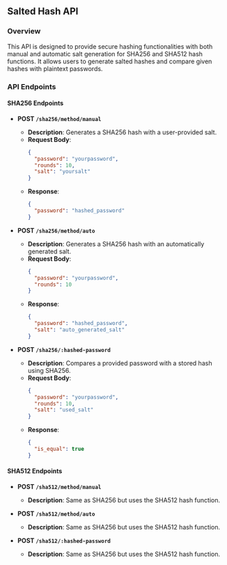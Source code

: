 ## Salted Hash API

### Overview

This API is designed to provide secure hashing functionalities with both manual
and automatic salt generation for SHA256 and SHA512 hash functions. It allows users to generate salted hashes and
compare given hashes with plaintext passwords.

### API Endpoints

#### SHA256 Endpoints

- **POST `/sha256/method/manual`**
    - **Description**: Generates a SHA256 hash with a user-provided salt.
    - **Request Body**:
      ```json
      {
        "password": "yourpassword",
        "rounds": 10,
        "salt": "yoursalt"
      }
      ```
    - **Response**:
      ```json
      {
        "password": "hashed_password"
      }
      ```

- **POST `/sha256/method/auto`**
    - **Description**: Generates a SHA256 hash with an automatically generated salt.
    - **Request Body**:
      ```json
      {
        "password": "yourpassword",
        "rounds": 10
      }
      ```
    - **Response**:
      ```json
      {
        "password": "hashed_password",
        "salt": "auto_generated_salt"
      }
      ```

- **POST `/sha256/:hashed-password`**
    - **Description**: Compares a provided password with a stored hash using SHA256.
    - **Request Body**:
      ```json
      {
        "password": "yourpassword",
        "rounds": 10,
        "salt": "used_salt"
      }
      ```
    - **Response**:
      ```json
      {
        "is_equal": true
      }
      ```

#### SHA512 Endpoints

- **POST `/sha512/method/manual`**
    - **Description**: Same as SHA256 but uses the SHA512 hash function.

- **POST `/sha512/method/auto`**
    - **Description**: Same as SHA256 but uses the SHA512 hash function.

- **POST `/sha512/:hashed-password`**
    - **Description**: Same as SHA256 but uses the SHA512 hash function.